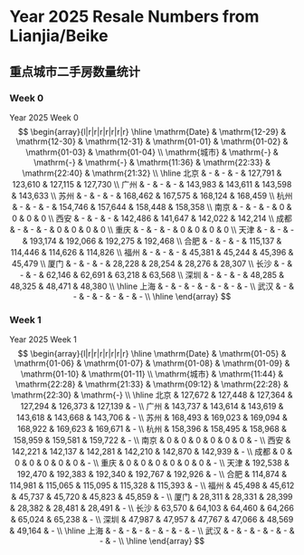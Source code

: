 # Year 2025 Resale Numbers from Lianjia/Beike

## 重点城市二手房数量统计



### Week 0

$\text{Year 2025 Week 0}$
$$
\begin{array}{l|r|r|r|r|r|r|r}
\hline
\mathrm{Date} & \mathrm{12-29} & \mathrm{12-30} & \mathrm{12-31} & \mathrm{01-01} & \mathrm{01-02} & \mathrm{01-03} & \mathrm{01-04} \\
\mathrm{城市} & \mathrm{-} & \mathrm{-} & \mathrm{-} & \mathrm{11:36} & \mathrm{22:33} & \mathrm{22:40} & \mathrm{21:32} \\
\hline
北京 & - & - & - & 127,791 & 123,610 & 127,115 & 127,730 \\
广州 & - & - & - & 143,983 & 143,611 & 143,598 & 143,633 \\
苏州 & - & - & - & 168,462 & 167,575 & 168,124 & 168,459 \\
杭州 & - & - & - & 154,746 & 157,644 & 158,448 & 158,358 \\
南京 & - & - & - & 0 & 0 & 0 & 0 \\
西安 & - & - & - & 142,486 & 141,647 & 142,022 & 142,214 \\
成都 & - & - & - & 0 & 0 & 0 & 0 \\
重庆 & - & - & - & 0 & 0 & 0 & 0 \\
天津 & - & - & - & 193,174 & 192,066 & 192,275 & 192,468 \\
合肥 & - & - & - & 115,137 & 114,446 & 114,626 & 114,826 \\
福州 & - & - & - & 45,381 & 45,244 & 45,396 & 45,479 \\
厦门 & - & - & - & 28,228 & 28,254 & 28,276 & 28,307 \\
长沙 & - & - & - & 62,146 & 62,691 & 63,218 & 63,568 \\
深圳 & - & - & - & 48,285 & 48,325 & 48,471 & 48,380 \\
\hline
上海 & - & - & - & - & - & - & - \\
武汉 & - & - & - & - & - & - & - \\
\hline
\end{array}
$$



### Week 1

$\text{Year 2025 Week 1}$
$$
\begin{array}{l|r|r|r|r|r|r|r}
\hline
\mathrm{Date} & \mathrm{01-05} & \mathrm{01-06} & \mathrm{01-07} & \mathrm{01-08} & \mathrm{01-09} & \mathrm{01-10} & \mathrm{01-11} \\
\mathrm{城市} & \mathrm{11:44} & \mathrm{22:28} & \mathrm{21:33} & \mathrm{09:12} & \mathrm{22:28} & \mathrm{22:30} & \mathrm{-} \\
\hline
北京 & 127,672 & 127,448 & 127,364 & 127,294 & 126,373 & 127,139 & - \\
广州 & 143,737 & 143,614 & 143,619 & 143,618 & 143,668 & 143,706 & - \\
苏州 & 168,493 & 169,023 & 169,094 & 168,922 & 169,623 & 169,671 & - \\
杭州 & 158,396 & 158,495 & 158,968 & 158,959 & 159,581 & 159,722 & - \\
南京 & 0 & 0 & 0 & 0 & 0 & 0 & - \\
西安 & 142,221 & 142,137 & 142,281 & 142,210 & 142,870 & 142,939 & - \\
成都 & 0 & 0 & 0 & 0 & 0 & 0 & - \\
重庆 & 0 & 0 & 0 & 0 & 0 & 0 & - \\
天津 & 192,538 & 192,470 & 192,383 & 192,340 & 192,767 & 192,926 & - \\
合肥 & 114,874 & 114,981 & 115,065 & 115,095 & 115,328 & 115,393 & - \\
福州 & 45,498 & 45,612 & 45,737 & 45,720 & 45,823 & 45,859 & - \\
厦门 & 28,311 & 28,331 & 28,399 & 28,382 & 28,481 & 28,491 & - \\
长沙 & 63,570 & 64,103 & 64,460 & 64,266 & 65,024 & 65,238 & - \\
深圳 & 47,987 & 47,957 & 47,767 & 47,066 & 48,569 & 49,164 & - \\
\hline
上海 & - & - & - & - & - & - & - \\
武汉 & - & - & - & - & - & - & - \\
\hline
\end{array}
$$

